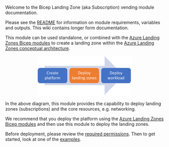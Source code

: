 <!-- markdownlint-disable MD041 -->
Welcome to the Bicep Landing Zone (aka Subscription) vending module documentation.

Please see the [README][readme] for information on module requirements, variables and outputs. This wiki contains longer form documentation.

This module can be used standalone, or combined with the [Azure Landing Zones Bicep modules][alz_bicep_module] to create a landing zone within the [Azure Landing Zones conceptual architecture][alz_conceptual_arch].

<!-- markdownlint-disable MD033 -->
<center><img src="img/journey.png" width="60%" /></center>
<!-- markdownlint-enable -->

In the above diagram, this module provides the capability to deploy landing zones (subscriptions) and the core resources, e.g. networking.

We recommend that you deploy the platform using the [Azure Landing Zones Bicep modules][alz_bicep_module] and then use this module to deploy the landing zones.

Before deployment, please review the [required permissions](https://github.com/azure/bicep-lz-vending/wiki/permissions). Then to get started, look at one of the [examples](https://github.com/azure/bicep-lz-vending/wiki/examples).

[comment]: # (Link labels below, please sort a-z, thanks!)

[alz_conceptual_arch]: https://aka.ms/alz#azure-landing-zone-conceptual-architecture
[alz_bicep_module]: https://aka.ms/alz/bicep
[readme]: https://github.com/Azure/bicep-lz-vending#readme
